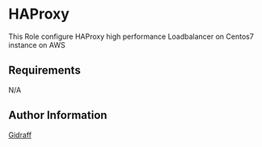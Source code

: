 HAProxy
=========

This Role configure HAProxy high performance Loadbalancer on Centos7 instance on AWS

Requirements
------------

N/A


Author Information
------------------

[Gidraff](https://github.com/Gidraff)
